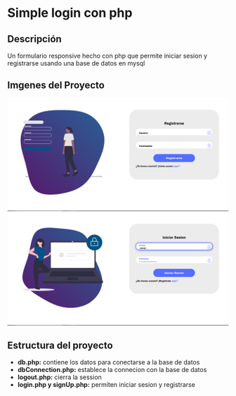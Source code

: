 # Simple login con php

## Descripción

Un formulario responsive hecho con php que permite iniciar sesion y registrarse usando una base de datos en mysql

## Imgenes del Proyecto
![Imagen del formulario](./img/docImg/1.PNG)
![Imagen del formulario activo](./img/docImg/2.PNG)

## Estructura del proyecto

- **db.php:** contiene los datos para conectarse a la base de datos
- **dbConnection.php:** establece la connecion con la base de datos
- **logout.php:** cierra la session
- **login.php y signUp.php:** permiten iniciar sesion y registrarse